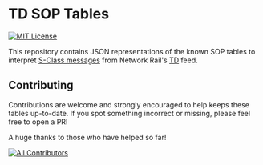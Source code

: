 # TD SOP Tables

[![MIT License](https://img.shields.io/badge/License-MIT-green.svg)](https://choosealicense.com/licenses/mit/)

This repository contains JSON representations of the known SOP tables to interpret [S-Class messages](https://wiki.openraildata.com/index.php/S_Class_Messages) from Network Rail's [TD](https://wiki.openraildata.com/index.php/TD) feed.


## Contributing

Contributions are welcome and strongly encouraged to help keeps these tables up-to-date. If you spot something incorrect or missing, please feel free to open a PR!

A huge thanks to those who have helped so far!

[![All Contributors](https://contrib.rocks/image?repo=woody-willis/td-sop-tables)](https://github.com/woody-willis/td-sop-tables/graphs/contributors)